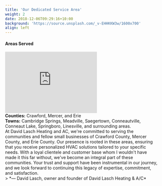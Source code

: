 ```yaml
---
title: 'Our Dedicated Service Area'
weight: 2
date: 2018-12-06T09:29:16+10:00
background: 'https://source.unsplash.com/_v-EHHKKW3w/1600x700'
align: left
---
```


#### Areas Served
<iframe src="https://www.google.com/maps/embed?pb=!1m18!1m12!1m3!1d381509.2484390479!2d-80.34663976067917!3d41.66565812270505!2m3!1f0!2f0!3f0!3m2!1i1024!2i768!4f13.1!3m3!1m2!1s0x8832f1229eb3bfef%3A0x818c7979d7a098d8!2sCrawford+County%2C+PA!5e0!3m2!1sen!2sus!4v1523127017100" width="300" height="200" frameborder="0" style="border:0" allowfullscreen=""></iframe>

<br/>
<strong>Counties:</strong> Crawford, Mercer, and Erie <br/>
<strong>Towns:</strong> Cambridge Springs, Meadville, Saegertown, Conneautville, Conneaut Lake, Springboro, Linesville, and surrounding areas.
<br/>
At David Lasch Heating and AC, we're committed to serving the communities and fellow small businesses of Crawford County, Mercer County, and Erie County. Our presence is rooted in these areas, ensuring that you receive personalized HVAC solutions tailored to your specific needs. With a loyal clientele and customer base whom I wouldn't have made it this far without, we've become an integral part of these communities. Your trust and support have been instrumental in our journey, and we look forward to continuing this legacy of expertise, commitment, and satisfaction. 
<br/>
> *— David Lasch, owner and founder of David Lasch Heating & A/C*
